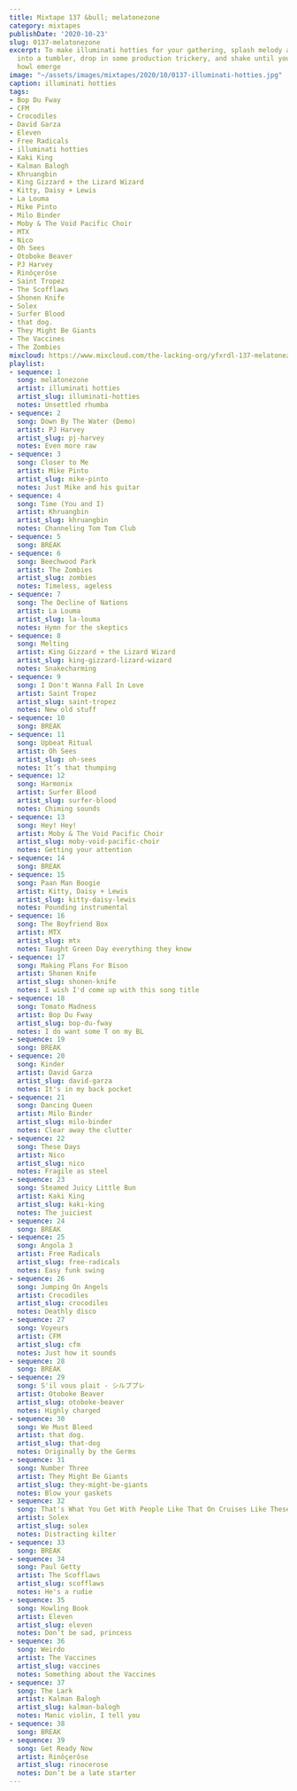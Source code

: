 ```yaml
---
title: Mixtape 137 &bull; melatonezone
category: mixtapes
publishDate: '2020-10-23'
slug: 0137-melatonezone
excerpt: To make illuminati hotties for your gathering, splash melody and harsh noise
  into a tumbler, drop in some production trickery, and shake until you hear a dizzying
  howl emerge
image: "~/assets/images/mixtapes/2020/10/0137-illuminati-hotties.jpg"
caption: illuminati hotties
tags:
- Bop Du Fway
- CFM
- Crocodiles
- David Garza
- Eleven
- Free Radicals
- illuminati hotties
- Kaki King
- Kalman Balogh
- Khruangbin
- King Gizzard + the Lizard Wizard
- Kitty, Daisy + Lewis
- La Louma
- Mike Pinto
- Milo Binder
- Moby & The Void Pacific Choir
- MTX
- Nico
- Oh Sees
- Otoboke Beaver
- PJ Harvey
- Rinôçerôse
- Saint Tropez
- The Scofflaws
- Shonen Knife
- Solex
- Surfer Blood
- that dog.
- They Might Be Giants
- The Vaccines
- The Zombies
mixcloud: https://www.mixcloud.com/the-lacking-org/yfxrdl-137-melatonezone/
playlist:
- sequence: 1
  song: melatonezone
  artist: illuminati hotties
  artist_slug: illuminati-hotties
  notes: Unsettled rhumba
- sequence: 2
  song: Down By The Water (Demo)
  artist: PJ Harvey
  artist_slug: pj-harvey
  notes: Even more raw
- sequence: 3
  song: Closer to Me
  artist: Mike Pinto
  artist_slug: mike-pinto
  notes: Just Mike and his guitar
- sequence: 4
  song: Time (You and I)
  artist: Khruangbin
  artist_slug: khruangbin
  notes: Channeling Tom Tom Club
- sequence: 5
  song: BREAK
- sequence: 6
  song: Beechwood Park
  artist: The Zombies
  artist_slug: zombies
  notes: Timeless, ageless
- sequence: 7
  song: The Decline of Nations
  artist: La Louma
  artist_slug: la-louma
  notes: Hymn for the skeptics
- sequence: 8
  song: Melting
  artist: King Gizzard + the Lizard Wizard
  artist_slug: king-gizzard-lizard-wizard
  notes: Snakecharming
- sequence: 9
  song: I Don't Wanna Fall In Love
  artist: Saint Tropez
  artist_slug: saint-tropez
  notes: New old stuff
- sequence: 10
  song: BREAK
- sequence: 11
  song: Upbeat Ritual
  artist: Oh Sees
  artist_slug: oh-sees
  notes: It’s that thumping
- sequence: 12
  song: Harmonix
  artist: Surfer Blood
  artist_slug: surfer-blood
  notes: Chiming sounds
- sequence: 13
  song: Hey! Hey!
  artist: Moby & The Void Pacific Choir
  artist_slug: moby-void-pacific-choir
  notes: Getting your attention
- sequence: 14
  song: BREAK
- sequence: 15
  song: Paan Man Boogie
  artist: Kitty, Daisy + Lewis
  artist_slug: kitty-daisy-lewis
  notes: Pounding instrumental
- sequence: 16
  song: The Boyfriend Box
  artist: MTX
  artist_slug: mtx
  notes: Taught Green Day everything they know
- sequence: 17
  song: Making Plans For Bison
  artist: Shonen Knife
  artist_slug: shonen-knife
  notes: I wish I'd come up with this song title
- sequence: 18
  song: Tomato Madness
  artist: Bop Du Fway
  artist_slug: bop-du-fway
  notes: I do want some T on my BL
- sequence: 19
  song: BREAK
- sequence: 20
  song: Kinder
  artist: David Garza
  artist_slug: david-garza
  notes: It's in my back pocket
- sequence: 21
  song: Dancing Queen
  artist: Milo Binder
  artist_slug: milo-binder
  notes: Clear away the clutter
- sequence: 22
  song: These Days
  artist: Nico
  artist_slug: nico
  notes: Fragile as steel
- sequence: 23
  song: Steamed Juicy Little Bun
  artist: Kaki King
  artist_slug: kaki-king
  notes: The juiciest
- sequence: 24
  song: BREAK
- sequence: 25
  song: Angola 3
  artist: Free Radicals
  artist_slug: free-radicals
  notes: Easy funk swing
- sequence: 26
  song: Jumping On Angels
  artist: Crocodiles
  artist_slug: crocodiles
  notes: Deathly disco
- sequence: 27
  song: Voyeurs
  artist: CFM
  artist_slug: cfm
  notes: Just how it sounds
- sequence: 28
  song: BREAK
- sequence: 29
  song: S'il vous plait - シルブプレ
  artist: Otoboke Beaver
  artist_slug: otoboke-beaver
  notes: Highly charged
- sequence: 30
  song: We Must Bleed
  artist: that dog.
  artist_slug: that-dog
  notes: Originally by the Germs
- sequence: 31
  song: Number Three
  artist: They Might Be Giants
  artist_slug: they-might-be-giants
  notes: Blow your gaskets
- sequence: 32
  song: That's What You Get With People Like That On Cruises Like These...
  artist: Solex
  artist_slug: solex
  notes: Distracting kilter
- sequence: 33
  song: BREAK
- sequence: 34
  song: Paul Getty
  artist: The Scofflaws
  artist_slug: scofflaws
  notes: He's a rudie
- sequence: 35
  song: Howling Book
  artist: Eleven
  artist_slug: eleven
  notes: Don’t be sad, princess
- sequence: 36
  song: Weirdo
  artist: The Vaccines
  artist_slug: vaccines
  notes: Something about the Vaccines
- sequence: 37
  song: The Lark
  artist: Kalman Balogh
  artist_slug: kalman-balogh
  notes: Manic violin, I tell you
- sequence: 38
  song: BREAK
- sequence: 39
  song: Get Ready Now
  artist: Rinôçerôse
  artist_slug: rinocerose
  notes: Don’t be a late starter
---
```


